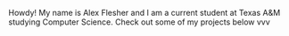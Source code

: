 Howdy! My name is Alex Flesher and I am a current student at Texas A&M studying Computer Science.
Check out some of my projects below vvv
